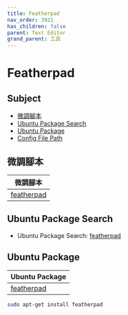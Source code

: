 ```yaml
---
title: Featherpad
nav_order: 3021
has_children: false
parent: Text Editor
grand_parent: 工具
---
```



# Featherpad


## Subject

* [微調腳本](#微調腳本)
* [Ubuntu Package Search](#debian-package-search)
* [Ubuntu Package](#debian-package)
* [Config File Path](#config-file-path)


## 微調腳本

| 微調腳本 |
| --- |
| [featherpad](https://github.com/samwhelp/debian-adjustment/tree/main/prototype/tool/featherpad) |


## Ubuntu Package Search

* Ubuntu Package Search: [featherpad](https://packages.ubuntu.com/search?keywords=featherpad)


## Ubuntu Package

| Ubuntu Package |
| --- |
| [featherpad](https://packages.ubuntu.com/noble/featherpad) |

``` sh
sudo apt-get install featherpad
```
